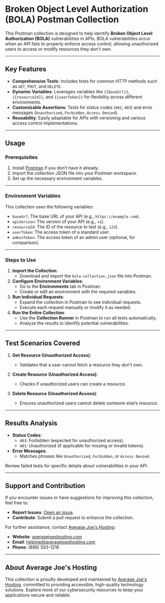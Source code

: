# Broken Object Level Authorization (BOLA) Postman Collection

This Postman collection is designed to help identify **Broken Object Level Authorization (BOLA)** vulnerabilities in APIs. BOLA vulnerabilities occur when an API fails to properly enforce access control, allowing unauthorized users to access or modify resources they don't own.

---

## Key Features

- **Comprehensive Tests**: Includes tests for common HTTP methods such as `GET`, `POST`, and `DELETE`.
- **Dynamic Variables**: Leverages variables like `{{baseUrl}}`, `{{resourceId}}`, and `{{userToken}}` for flexibility across different environments.
- **Customizable Assertions**: Tests for status codes (`401`, `403`) and error messages (`Unauthorized`, `Forbidden`, `Access Denied`).
- **Reusability**: Easily adaptable for APIs with versioning and various access control implementations.

---

## Usage

### Prerequisites
1. Install [Postman](https://www.postman.com/downloads/) if you don’t have it already.
2. Import the collection JSON file into your Postman workspace.
3. Set up the necessary environment variables.

---

### Environment Variables
This collection uses the following variables:
- `baseUrl`: The base URL of your API (e.g., `https://example.com`).
- `apiVersion`: The version of your API (e.g., `v1`).
- `resourceId`: The ID of the resource to test (e.g., `123`).
- `userToken`: The access token of a standard user.
- `adminToken`: The access token of an admin user (optional, for comparison).

---

### Steps to Use
1. **Import the Collection**:
   - Download and import the `bola-collection.json` file into Postman.
2. **Configure Environment Variables**:
   - Go to the **Environments** tab in Postman.
   - Create or edit an environment with the required variables.
3. **Run Individual Requests**:
   - Expand the collection in Postman to see individual requests.
   - Execute each request manually or modify it as needed.
4. **Run the Entire Collection**:
   - Use the **Collection Runner** in Postman to run all tests automatically.
   - Analyze the results to identify potential vulnerabilities.

---

## Test Scenarios Covered

1. **Get Resource (Unauthorized Access)**:
   - Validates that a user cannot fetch a resource they don't own.

2. **Create Resource (Unauthorized Access)**:
   - Checks if unauthorized users can create a resource.

3. **Delete Resource (Unauthorized Access)**:
   - Ensures unauthorized users cannot delete someone else’s resource.

---

## Results Analysis

- **Status Codes**:
  - `403`: Forbidden (expected for unauthorized access).
  - `401`: Unauthorized (if applicable for missing or invalid tokens).
- **Error Messages**:
  - Matches phrases like `Unauthorized`, `Forbidden`, or `Access Denied`.

Review failed tests for specific details about vulnerabilities in your API.

---

## Support and Contribution

If you encounter issues or have suggestions for improving this collection, feel free to:
- **Report Issues**: [Open an issue](https://github.com/AverageJoesHosting/CyberSecurity-OWASPTop10-Postman-Collections/issues).
- **Contribute**: Submit a pull request to enhance the collection.

For further assistance, contact [Average Joe's Hosting](https://averagejoeshosting.com/):
- **Website**: [averagejoeshosting.com](https://averagejoeshosting.com/)
- **Email**: [helpme@averagejoeshosting.com](mailto:helpme@averagejoeshosting.com)
- **Phone**: (888) 563-1216

---

## About Average Joe's Hosting

This collection is proudly developed and maintained by [Average Joe's Hosting](https://averagejoeshosting.com/), committed to providing accessible, high-quality technology solutions. Explore more of our cybersecurity resources to keep your applications secure and reliable.

